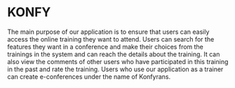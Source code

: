 # KONFY
The main purpose of our application is to ensure that users can easily access the online training they want to attend. Users can search for the features they want in a conference and make their choices from the trainings in the system and can reach the details about
the training. It can also view the comments of other users who have participated in this training in the past and rate the training. Users who use our application as a trainer can create e-conferences under the name of Konfyrans.
